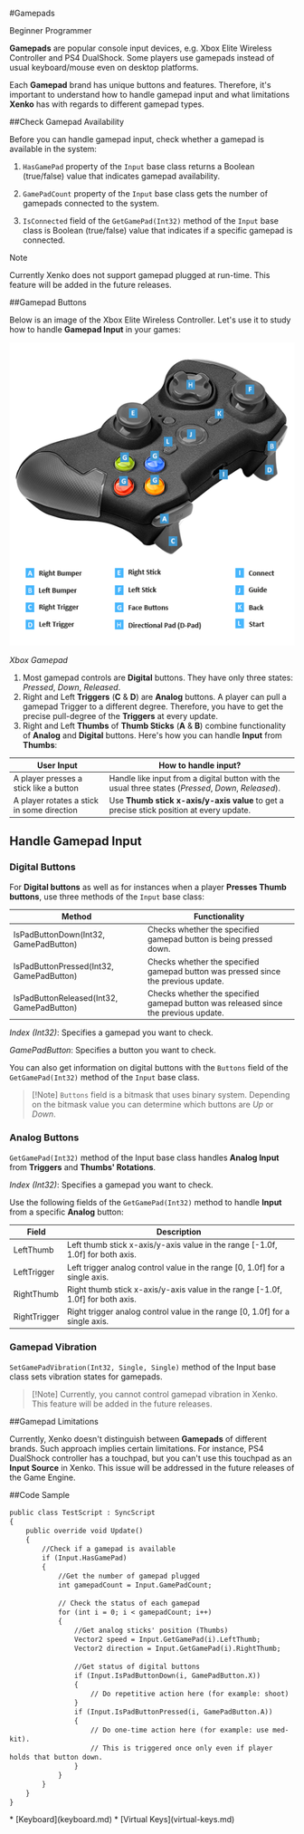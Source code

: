 #Gamepads

<span class="label label-doc-level">Beginner</span>
<span class="label label-doc-audience">Programmer</span>

**Gamepads** are popular console input devices, e.g. Xbox Elite Wireless Controller and PS4 DualShock.
Some players use gamepads instead of usual keyboard/mouse even on desktop platforms.

Each **Gamepad** brand has unique buttons and features. Therefore, it's important to understand how to handle gamepad input and what limitations **Xenko** has with regards to different gamepad types.

##Check Gamepad Availability

Before you can handle gamepad input, check whether a gamepad is available in the system:

1. ```HasGamePad``` property of the ```Input``` base class returns a Boolean (true/false) value that indicates gamepad availability.

2. ```GamePadCount``` property of the ```Input``` base class gets the number of gamepads connected to the system.

3. ```IsConnected``` field of the ```GetGamePad(Int32)``` method of the ```Input``` base class is Boolean (true/false) value that indicates if a specific gamepad is connected.

> [!Note] 
> Currently Xenko does not support gamepad plugged at run-time. This feature will be added in the future releases.

##Gamepad Buttons

Below is an image of the Xbox Elite Wireless Controller. Let's use it to study how to handle **Gamepad Input** in your games:

![Xbox Gamepad](media/input-gamepad-standard-gamepad.png)

_Xbox Gamepad_

1. Most gamepad controls are **Digital** buttons. They have only three states: _Pressed_, _Down_, _Released_.
2. Right and Left **Triggers** (**C** & **D**) are **Analog** buttons. A player can pull a gamepad Trigger to a different degree. Therefore, you have to get the precise pull-degree of the **Triggers** at every update.
3. Right and Left **Thumbs** of **Thumb Sticks** (**A** & **B**) combine functionality of **Analog** and **Digital** buttons. Here's how you can handle **Input** from **Thumbs**:

|User Input | How to handle input?|
|----|----|
|A player presses a stick like a button | Handle like input from a digital button with the usual three states (_Pressed_, _Down_, _Released_). |
|A player rotates a stick in some direction | Use **Thumb stick x-axis/y-axis value** to get a precise stick position at every update. |

## Handle Gamepad Input

### Digital Buttons

For **Digital buttons** as well as for instances when a player **Presses Thumb buttons**, use three methods of the ``Input`` base class:

| Method | Functionality |
|----|----|
| IsPadButtonDown(Int32, GamePadButton) | Checks whether the specified gamepad button is being pressed down. |
| IsPadButtonPressed(Int32, GamePadButton) | Checks whether the specified gamepad button was pressed since the previous update. |
| IsPadButtonReleased(Int32, GamePadButton) | Checks whether the specified gamepad button was released since the previous update. |

_Index (Int32)_: Specifies a gamepad you want to check.

_GamePadButton_: Specifies a button you want to check.

You can also get information on digital buttons with the ``Buttons`` field of the ```GetGamePad(Int32)``` method of the ```Input``` base class.

> [!Note] ``Buttons`` field is a bitmask that uses binary system.
> Depending on the bitmask value you can determine which buttons are _Up_ or _Down_.

### Analog Buttons

``GetGamePad(Int32)`` method of the Input base class handles **Analog Input** from **Triggers** and **Thumbs' Rotations**.

_Index (Int32)_: Specifies a gamepad you want to check.

Use the following fields of the ```GetGamePad(Int32)``` method to handle **Input** from a specific **Analog** button:

| Field | Description |
|----|----|
| LeftThumb | Left thumb stick x-axis/y-axis value in the range [-1.0f, 1.0f] for both axis. |
| LeftTrigger | Left trigger analog control value in the range [0, 1.0f] for a single axis. |
| RightThumb | Right thumb stick x-axis/y-axis value in the range [-1.0f, 1.0f] for both axis. |
| RightTrigger | Right trigger analog control value in the range [0, 1.0f] for a single axis. |

### Gamepad Vibration
```SetGamePadVibration(Int32, Single, Single)``` method of the Input base class sets vibration states for gamepads.

> [!Note] Currently, you cannot control gamepad vibration in Xenko.
> This feature will be added in the future releases.

##Gamepad Limitations

Currently, Xenko doesn't distinguish between **Gamepads** of different brands. Such approach implies certain limitations.
For instance, PS4 DualShock controller has a touchpad, but you can't use this touchpad as an **Input Source** in Xenko.
This issue will be addressed in the future releases of the Game Engine.

##Code Sample

```
public class TestScript : SyncScript
{
	public override void Update()
	{   
		//Check if a gamepad is available
		if (Input.HasGamePad)
		{
			//Get the number of gamepad plugged
			int gamepadCount = Input.GamePadCount;
			
			// Check the status of each gamepad
			for (int i = 0; i < gamepadCount; i++)
			{
				//Get analog sticks' position (Thumbs)
				Vector2 speed = Input.GetGamePad(i).LeftThumb;
				Vector2 direction = Input.GetGamePad(i).RightThumb;

				//Get status of digital buttons
				if (Input.IsPadButtonDown(i, GamePadButton.X))
				{
					// Do repetitive action here (for example: shoot)
				}
				if (Input.IsPadButtonPressed(i, GamePadButton.A))
				{
					// Do one-time action here (for example: use med-kit). 
					// This is triggered once only even if player holds that button down.
				}
			}
		}
	}
}
```

<div class="doc-relatedtopics">
* [Keyboard](keyboard.md)
* [Virtual Keys](virtual-keys.md)
</div>
